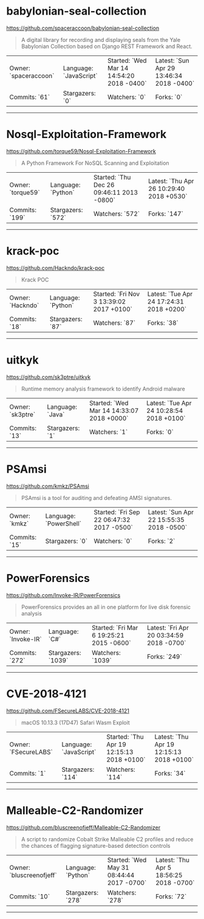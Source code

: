 # babylonian-seal-collection

https://github.com/spaceraccoon/babylonian-seal-collection
<blockquote>
A digital library for recording and displaying seals from the Yale Babylonian Collection based on Django REST Framework and React.
</blockquote>

<table>
<tr><td>Owner: `spaceraccoon`</td>
    <td>Language: `JavaScript`</td>
    <td>Started: `Wed Mar 14 14:54:20 2018 -0400`</td>
    <td>Latest: `Sun Apr 29 13:46:34 2018 -0400`</td></tr>
<tr><td>Commits: `61`</td>
    <td>Stargazers: `0`</td>
    <td>Watchers: `0`</td>
    <td>Forks: `0`</td></tr>
</table>

---

# Nosql-Exploitation-Framework

https://github.com/torque59/Nosql-Exploitation-Framework
<blockquote>
A Python Framework For NoSQL Scanning and Exploitation 
</blockquote>

<table>
<tr><td>Owner: `torque59`</td>
    <td>Language: `Python`</td>
    <td>Started: `Thu Dec 26 09:46:11 2013 -0800`</td>
    <td>Latest: `Thu Apr 26 10:29:40 2018 +0530`</td></tr>
<tr><td>Commits: `199`</td>
    <td>Stargazers: `572`</td>
    <td>Watchers: `572`</td>
    <td>Forks: `147`</td></tr>
</table>

---

# krack-poc

https://github.com/Hackndo/krack-poc
<blockquote>
Krack POC
</blockquote>

<table>
<tr><td>Owner: `Hackndo`</td>
    <td>Language: `Python`</td>
    <td>Started: `Fri Nov 3 13:39:02 2017 +0100`</td>
    <td>Latest: `Tue Apr 24 17:24:31 2018 +0200`</td></tr>
<tr><td>Commits: `18`</td>
    <td>Stargazers: `87`</td>
    <td>Watchers: `87`</td>
    <td>Forks: `38`</td></tr>
</table>

---

# uitkyk

https://github.com/sk3ptre/uitkyk
<blockquote>
Runtime memory analysis framework to identify Android malware
</blockquote>

<table>
<tr><td>Owner: `sk3ptre`</td>
    <td>Language: `Java`</td>
    <td>Started: `Wed Mar 14 14:33:07 2018 +0000`</td>
    <td>Latest: `Tue Apr 24 10:28:54 2018 +0100`</td></tr>
<tr><td>Commits: `13`</td>
    <td>Stargazers: `1`</td>
    <td>Watchers: `1`</td>
    <td>Forks: `0`</td></tr>
</table>

---

# PSAmsi

https://github.com/kmkz/PSAmsi
<blockquote>
PSAmsi is a tool for auditing and defeating AMSI signatures.
</blockquote>

<table>
<tr><td>Owner: `kmkz`</td>
    <td>Language: `PowerShell`</td>
    <td>Started: `Fri Sep 22 06:47:32 2017 -0500`</td>
    <td>Latest: `Sun Apr 22 15:55:35 2018 -0500`</td></tr>
<tr><td>Commits: `15`</td>
    <td>Stargazers: `0`</td>
    <td>Watchers: `0`</td>
    <td>Forks: `2`</td></tr>
</table>

---

# PowerForensics

https://github.com/Invoke-IR/PowerForensics
<blockquote>
PowerForensics provides an all in one platform for live disk forensic analysis
</blockquote>

<table>
<tr><td>Owner: `Invoke-IR`</td>
    <td>Language: `C#`</td>
    <td>Started: `Fri Mar 6 19:25:21 2015 -0600`</td>
    <td>Latest: `Fri Apr 20 03:34:59 2018 -0700`</td></tr>
<tr><td>Commits: `272`</td>
    <td>Stargazers: `1039`</td>
    <td>Watchers: `1039`</td>
    <td>Forks: `249`</td></tr>
</table>

---

# CVE-2018-4121

https://github.com/FSecureLABS/CVE-2018-4121
<blockquote>
macOS 10.13.3 (17D47) Safari Wasm Exploit 
</blockquote>

<table>
<tr><td>Owner: `FSecureLABS`</td>
    <td>Language: `JavaScript`</td>
    <td>Started: `Thu Apr 19 12:15:13 2018 +0100`</td>
    <td>Latest: `Thu Apr 19 12:15:13 2018 +0100`</td></tr>
<tr><td>Commits: `1`</td>
    <td>Stargazers: `114`</td>
    <td>Watchers: `114`</td>
    <td>Forks: `34`</td></tr>
</table>

---

# Malleable-C2-Randomizer

https://github.com/bluscreenofjeff/Malleable-C2-Randomizer
<blockquote>
A script to randomize Cobalt Strike Malleable C2 profiles and reduce the chances of flagging signature-based detection controls
</blockquote>

<table>
<tr><td>Owner: `bluscreenofjeff`</td>
    <td>Language: `Python`</td>
    <td>Started: `Wed May 31 08:44:44 2017 -0700`</td>
    <td>Latest: `Thu Apr 5 18:56:25 2018 -0700`</td></tr>
<tr><td>Commits: `10`</td>
    <td>Stargazers: `278`</td>
    <td>Watchers: `278`</td>
    <td>Forks: `72`</td></tr>
</table>

---

